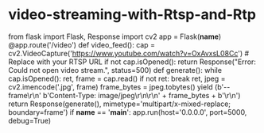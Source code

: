 # video-streaming-with-Rtsp-and-Rtp
from flask import Flask, Response
import cv2
app = Flask(__name__)
@app.route('/video')
def video_feed():
    cap = cv2.VideoCapture('https://www.youtube.com/watch?v=OxAvxsL08Cc')  # Replace with your RTSP URL
    if not cap.isOpened():
        return Response("Error: Could not open video stream.", status=500)
    def generate():
        while cap.isOpened():
            ret, frame = cap.read()
            if not ret:
                break
            ret, jpeg = cv2.imencode('.jpg', frame)
            frame_bytes = jpeg.tobytes()
            yield (b'--frame\r\n'
                   b'Content-Type: image/jpeg\r\n\r\n' + frame_bytes + b'\r\n')
    return Response(generate(), mimetype='multipart/x-mixed-replace; boundary=frame')
if __name__ == '__main__':
    app.run(host='0.0.0.0', port=5000, debug=True)
